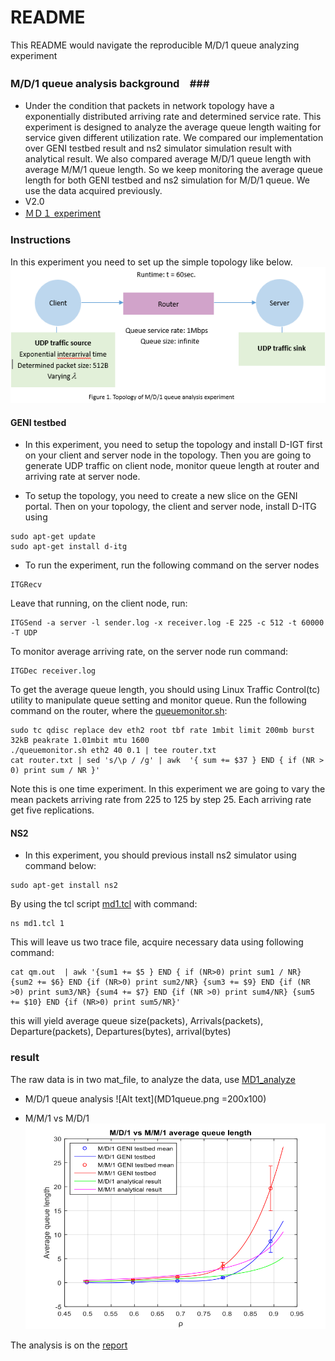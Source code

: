 # README #

This README would navigate the reproducible M/D/1 queue analyzing experiment

### M/D/1 queue analysis background　###

* Under the condition that packets in network topology have a exponentially distributed arriving rate and determined service rate. This experiment is designed to analyze the average queue length waiting for service given different utilization rate. We compared our implementation over GENI testbed result and ns2 simulator simulation result with analytical result. We also compared average M/D/1 queue length with average M/M/1 queue length.
So we keep monitoring the average queue length for both GENI testbed and ns2 simulation for M/D/1 queue. We use the data acquired previously. 
* V2.0
* [ＭＤ１ experiment](https://bitbucket.org/bubbledoodle/el7353-sl5352)

### Instructions ###
In this experiment you need to set up the simple topology like below.
![Alt text](topology.png)

#### GENI testbed ####
* In this experiment, you need to setup the topology and install D-IGT first on your client and server node in the topology. Then you are going to generate UDP traffic on client node, monitor queue length at router and arriving rate at server node.

* To setup the topology, you need to create a new slice on the GENI portal. Then on your topology, the client and server node, install D-ITG using 
```
sudo apt-get update 
sudo apt-get install d-itg
```
* To run the experiment, run the following command on the server nodes
```
ITGRecv
```
Leave that running, on the client node, run:
```
ITGSend -a server -l sender.log -x receiver.log -E 225 -c 512 -t 60000 -T UDP
```
To monitor average arriving rate, on the server node run command:
```
ITGDec receiver.log
```
To get the average queue length, you should using Linux Traffic Control(tc) utility to manipulate queue setting and monitor queue. Run the following command on the router, where the [queuemonitor.sh](https://bitbucket.org/bubbledoodle/el7353-sl5352/raw/95be027bc4f6a6238fda12b6df0e44832c4e02cf/queuemonitor.sh):
```
sudo tc qdisc replace dev eth2 root tbf rate 1mbit limit 200mb burst 32kB peakrate 1.01mbit mtu 1600
./queuemonitor.sh eth2 40 0.1 | tee router.txt
cat router.txt | sed 's/\p / /g' | awk  '{ sum += $37 } END { if (NR > 0) print sum / NR }'
```
Note this is one time experiment. In this experiment we are going to vary the mean packets arriving rate from 225 to 125 by step 25. Each arriving rate get five replications.

#### NS2 ####
* In this experiment, you should previous install ns2 simulator using command below:
```
sudo apt-get install ns2
```
By using the tcl script [md1.tcl](https://bitbucket.org/bubbledoodle/el7353-sl5352/raw/95be027bc4f6a6238fda12b6df0e44832c4e02cf/MD1.tcl) with command:
```
ns md1.tcl 1
``` 
This will leave us two trace file, acquire necessary data using following command:
```
cat qm.out  | awk '{sum1 += $5 } END { if (NR>0) print sum1 / NR}   {sum2 += $6} END {if (NR>0) print sum2/NR} {sum3 += $9} END {if (NR >0) print sum3/NR} {sum4 += $7} END {if (NR >0) print sum4/NR} {sum5 += $10} END {if (NR>0) print sum5/NR}' 
```
this will yield average queue size(packets), Arrivals(packets), Departure(packets), Departures(bytes), arrival(bytes)

### result ###
The raw data is in two mat_file, to analyze the data, use [MD1_analyze](https://bitbucket.org/bubbledoodle/el7353-sl5352/raw/6050d261191fa7b463a69fd248a7007f638b1ba1/MD1_analyze.m)

* M/D/1 queue analysis
![Alt text](MD1queue.png =200x100)

* M/M/1 vs M/D/1
![Alt text](MM1vsMD1.png)

The analysis is on the [report](Lab3_4_5.pdf)
